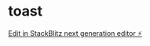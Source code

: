 # toast

[Edit in StackBlitz next generation editor ⚡️](https://stackblitz.com/~/github.com/teded20/toast)